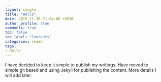 ```yaml
---
layout: single
title: "Hello"
date: 2019-11-30 21:04:00 +0530
author_profile: true
comments: true
toc: false
toc_label: "Contents"
categories: reads
tags:
- Hello
---
```


I have decided to keep it simple to publish my writings. Have moved to simple git based and using Jekyll for publishing the content. More details I will add later.